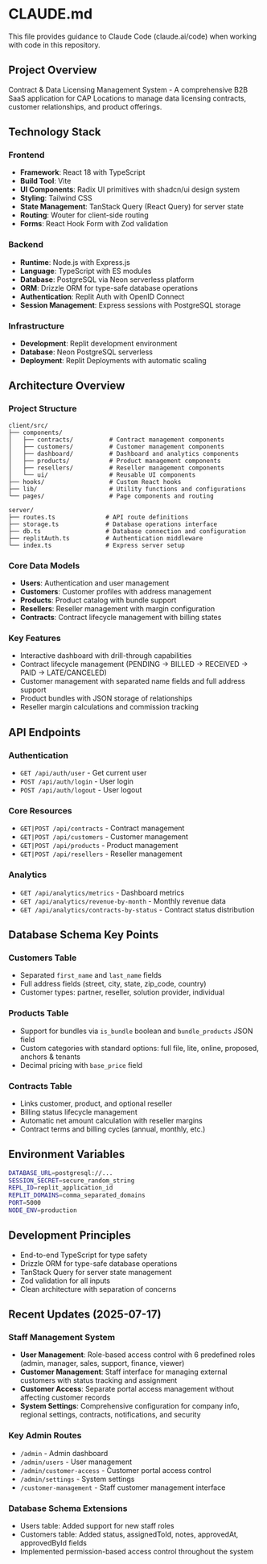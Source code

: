 # CLAUDE.md

This file provides guidance to Claude Code (claude.ai/code) when working with code in this repository.

## Project Overview

Contract & Data Licensing Management System - A comprehensive B2B SaaS application for CAP Locations to manage data licensing contracts, customer relationships, and product offerings.

## Technology Stack

### Frontend
- **Framework**: React 18 with TypeScript
- **Build Tool**: Vite
- **UI Components**: Radix UI primitives with shadcn/ui design system
- **Styling**: Tailwind CSS
- **State Management**: TanStack Query (React Query) for server state
- **Routing**: Wouter for client-side routing
- **Forms**: React Hook Form with Zod validation

### Backend
- **Runtime**: Node.js with Express.js
- **Language**: TypeScript with ES modules
- **Database**: PostgreSQL via Neon serverless platform
- **ORM**: Drizzle ORM for type-safe database operations
- **Authentication**: Replit Auth with OpenID Connect
- **Session Management**: Express sessions with PostgreSQL storage

### Infrastructure
- **Development**: Replit development environment
- **Database**: Neon PostgreSQL serverless
- **Deployment**: Replit Deployments with automatic scaling

## Architecture Overview

### Project Structure
```
client/src/
├── components/
│   ├── contracts/          # Contract management components
│   ├── customers/          # Customer management components
│   ├── dashboard/          # Dashboard and analytics components
│   ├── products/           # Product management components
│   ├── resellers/          # Reseller management components
│   └── ui/                 # Reusable UI components
├── hooks/                  # Custom React hooks
├── lib/                    # Utility functions and configurations
└── pages/                  # Page components and routing

server/
├── routes.ts              # API route definitions
├── storage.ts             # Database operations interface
├── db.ts                  # Database connection and configuration
├── replitAuth.ts          # Authentication middleware
└── index.ts               # Express server setup
```

### Core Data Models
- **Users**: Authentication and user management
- **Customers**: Customer profiles with address management
- **Products**: Product catalog with bundle support
- **Resellers**: Reseller management with margin configuration
- **Contracts**: Contract lifecycle management with billing states

### Key Features
- Interactive dashboard with drill-through capabilities
- Contract lifecycle management (PENDING → BILLED → RECEIVED → PAID → LATE/CANCELED)
- Customer management with separated name fields and full address support
- Product bundles with JSON storage of relationships
- Reseller margin calculations and commission tracking

## API Endpoints

### Authentication
- `GET /api/auth/user` - Get current user
- `POST /api/auth/login` - User login
- `POST /api/auth/logout` - User logout

### Core Resources
- `GET|POST /api/contracts` - Contract management
- `GET|POST /api/customers` - Customer management
- `GET|POST /api/products` - Product management
- `GET|POST /api/resellers` - Reseller management

### Analytics
- `GET /api/analytics/metrics` - Dashboard metrics
- `GET /api/analytics/revenue-by-month` - Monthly revenue data
- `GET /api/analytics/contracts-by-status` - Contract status distribution

## Database Schema Key Points

### Customers Table
- Separated `first_name` and `last_name` fields
- Full address fields (street, city, state, zip_code, country)
- Customer types: partner, reseller, solution provider, individual

### Products Table
- Support for bundles via `is_bundle` boolean and `bundle_products` JSON field
- Custom categories with standard options: full file, lite, online, proposed, anchors & tenants
- Decimal pricing with `base_price` field

### Contracts Table
- Links customer, product, and optional reseller
- Billing status lifecycle management
- Automatic net amount calculation with reseller margins
- Contract terms and billing cycles (annual, monthly, etc.)

## Environment Variables
```bash
DATABASE_URL=postgresql://...
SESSION_SECRET=secure_random_string
REPL_ID=replit_application_id
REPLIT_DOMAINS=comma_separated_domains
PORT=5000
NODE_ENV=production
```

## Development Principles
- End-to-end TypeScript for type safety
- Drizzle ORM for type-safe database operations
- TanStack Query for server state management
- Zod validation for all inputs
- Clean architecture with separation of concerns

## Recent Updates (2025-07-17)

### Staff Management System
- **User Management**: Role-based access control with 6 predefined roles (admin, manager, sales, support, finance, viewer)
- **Customer Management**: Staff interface for managing external customers with status tracking and assignment
- **Customer Access**: Separate portal access management without affecting customer records
- **System Settings**: Comprehensive configuration for company info, regional settings, contracts, notifications, and security

### Key Admin Routes
- `/admin` - Admin dashboard
- `/admin/users` - User management
- `/admin/customer-access` - Customer portal access control
- `/admin/settings` - System settings
- `/customer-management` - Staff customer management interface

### Database Schema Extensions
- Users table: Added support for new staff roles
- Customers table: Added status, assignedToId, notes, approvedAt, approvedById fields
- Implemented permission-based access control throughout the system